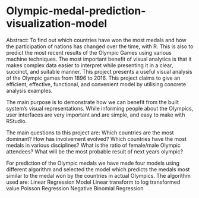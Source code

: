 # Olympic-medal-prediction-visualization-model
Abstract:
To find out which countries have won the most medals and how the participation of nations has changed over the time, with R. This is also to predict the most recent results of the Olympic Games using various machine techniques. The most important benefit of visual analytics is that it makes complex data easier to interpret while presenting it in a clear, succinct, and suitable manner. This project presents a useful visual analysis of the Olympic games from 1896 to 2016. This project claims to give an efficient, effective, functional, and convenient model by utilising concrete analysis examples.

The main purpose is to demonstrate how we can benefit from the built system’s visual representations. While informing people about the Olympics, user interfaces are very important and are simple, and easy to make with RStudio.

The main questions to this project are: Which countries are the most dominant? How has involvement evolved? Which countries have the most medals in various disciplines? What is the ratio of female/male Olympic attendees? What will be the most probable result of next years olympic?

For prediction of the Olympic medals we have made four models using different algorithm and selected the model which predicts the medals most similar to the medal won by the countries in actual Olympics.
The algorithm used are:
Linear Regression Model
Linear transform to log transformed value
Poisson Regression
Negative Binomial Regression
